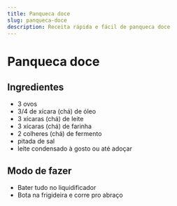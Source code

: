```yaml
---
title: Panqueca doce
slug: panqueca-doce
description: Receita rápida e fácil de panqueca doce
---
```


# Panqueca doce

## Ingredientes

- 3 ovos
- 3/4 de xícara (chá) de óleo
- 3 xícaras (chá) de leite
- 3 xícaras (chá) de farinha
- 2 colheres (chá) de fermento
- pitada de sal
- leite condensado à gosto ou até adoçar

## Modo de fazer

- Bater tudo no liquidificador
- Bota na frigideira e corre pro abraço
